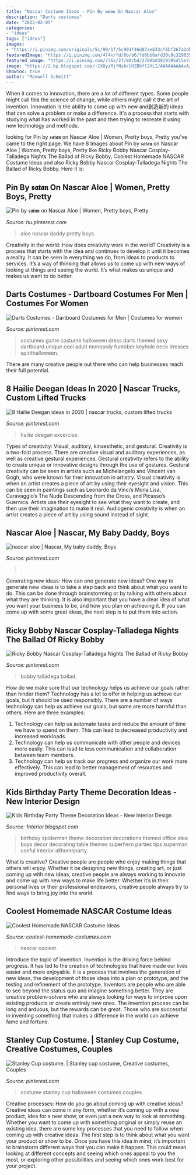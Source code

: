 ```yaml
---
title: "Nascar Costume Ideas - Pin By 𝖘𝖆𝖙𝖆𝖓 On Nascar Aloe"
description: "Darts costumes"
date: "2023-02-05"
categories:
- "ideas"
tags: ["ideas"]
images:
- "https://i.pinimg.com/originals/5c/99/1f/5c991f46d87ae633cf6bf267a2db4deb.jpg"
featuredImage: "https://i.pinimg.com/474x/fd/6b/b6/fd6bb6afd30c8c3290355519ed71ba56.jpg"
featured_image: "https://i.pinimg.com/736x/27/80/bd/2780bd3819395d15e72c5fd395ec09b7--halloween-costume-women-woman-costumes.jpg"
image: "https://2.bp.blogspot.com/-IX0yzRjfNzA/UHZBhfl2HLI/AAAAAAAAAvA/MzLp1edRh88/s1600/kids+birthday+party+superhero+spiderman+theme.JPG"
ShowToc: true
author: "Maxwell Schmitt"
---
```



When it comes to innovation, there are a lot of different types. Some people might call this the science of change, while others might call it the art of invention. Innovation is the ability to come up with new and創造新的 ideas that can solve a problem or make a difference. It's a process that starts with studying what has worked in the past and then trying to recreate it using new technology and methods.

	

		
looking for Pin by 𝖘𝖆𝖙𝖆𝖓 on Nascar Aloe | Women, Pretty boys, Pretty you've came to the right page. We have 8 Images about Pin by 𝖘𝖆𝖙𝖆𝖓 on Nascar Aloe | Women, Pretty boys, Pretty like Ricky Bobby Nascar Cosplay-Talladega Nights The Ballad of Ricky Bobby, Coolest Homemade NASCAR Costume Ideas and also Ricky Bobby Nascar Cosplay-Talladega Nights The Ballad of Ricky Bobby. Here it is:
		
    
## Pin By 𝖘𝖆𝖙𝖆𝖓 On Nascar Aloe | Women, Pretty Boys, Pretty

<img loading=lazy src="https://i.pinimg.com/736x/20/89/c7/2089c7212ce564a8553b78edc5f609a9.jpg" onerror="this.onerror=null;this.src='https://tse1.mm.bing.net/th?id=OIP.R0hTsotlCSM9hI_SW3BR3gHaM5&amp;pid=15.1';" alt="Pin by 𝖘𝖆𝖙𝖆𝖓 on Nascar Aloe | Women, Pretty boys, Pretty">

_Source: hu.pinterest.com_

>aloe nascar daddy pretty boys. 

	

Creativity in the world: How does creativity work in the world?
Creativity is a process that starts with the idea and continues to develop it until it becomes a reality. It can be seen in everything we do, from ideas to products to services. It’s a way of thinking that allows us to come up with new ways of looking at things and seeing the world. It’s what makes us unique and makes us want to do better.

    
## Darts Costumes - Dartboard Costumes For Men | Costumes For Women

<img loading=lazy src="https://i.pinimg.com/736x/27/80/bd/2780bd3819395d15e72c5fd395ec09b7--halloween-costume-women-woman-costumes.jpg" onerror="this.onerror=null;this.src='https://tse2.mm.bing.net/th?id=OIP.Rto61q6BCVrYJ9MHnt6bogHaNY&amp;pid=15.1';" alt="Darts Costumes - Dartboard Costumes for Men | Costumes for women">

_Source: pinterest.com_

>costumes game costume halloween dress darts themed sexy dartboard unique cool adult monopoly funtober keyhole neck dresses spirithalloween. 

	

There are many creative people out there who can help businesses reach their full potential.

    
## 8 Hailie Deegan Ideas In 2020 | Nascar Trucks, Custom Lifted Trucks

<img loading=lazy src="https://i.pinimg.com/474x/fd/6b/b6/fd6bb6afd30c8c3290355519ed71ba56.jpg" onerror="this.onerror=null;this.src='https://tse4.mm.bing.net/th?id=OIP.UjWEBUV8JEiYXgzqGQhJtwAAAA&amp;pid=15.1';" alt="8 Hailie Deegan ideas in 2020 | nascar trucks, custom lifted trucks">

_Source: pinterest.com_

>hailie deegan excercise. 

	

Types of creativity: Visual, auditory, kinaesthetic, and gestural.
Creativity is a two-fold process. There are creative visual and auditory experiences, as well as creative gestural experiences. Gestural creativity refers to the ability to create unique or innovative designs through the use of gestures. Gestural creativity can be seen in artists such as Michelangelo and Vincent van Gogh, who were known for their innovation in artistry. Visual creativity is when an artist creates a piece of art by using their eyesight and vision. This can be seen in paintings such as Leonardo da Vinci’s Mona Lisa, Caravaggio’s The Nude Descending from the Cross, and Picasso’s Guernica. Artists use their eyesight to see what they want to create, and then use their imagination to make it real. Audiogenic creativity is when an artist creates a piece of art by using sound instead of sight.

    
## Nascar Aloe | Nascar, My Baby Daddy, Boys

<img loading=lazy src="https://i.pinimg.com/736x/75/7d/8d/757d8d7ffb592b41f36748699ef61dc2.jpg" onerror="this.onerror=null;this.src='https://tse4.mm.bing.net/th?id=OIP.Z5YLdoOsffrVlB4S7XonbgHaJS&amp;pid=15.1';" alt="nascar aloe | Nascar, My baby daddy, Boys">

_Source: pinterest.com_

>. 

	

Generating new ideas: How can one generate new ideas?
One way to generate new ideas is to take a step back and think about what you want to do. This can be done through brainstorming or by talking with others about what they are thinking. It is also important that you have a clear idea of what you want your business to be, and how you plan on achieving it. If you can come up with some great ideas, the next step is to put them into action.

    
## Ricky Bobby Nascar Cosplay-Talladega Nights The Ballad Of Ricky Bobby

<img loading=lazy src="https://i.pinimg.com/736x/11/2c/4a/112c4a9c843709db2d38586bfd581902.jpg" onerror="this.onerror=null;this.src='https://tse4.mm.bing.net/th?id=OIP.94wI3tctva-3ZUajNdgjqAHaLG&amp;pid=15.1';" alt="Ricky Bobby Nascar Cosplay-Talladega Nights The Ballad of Ricky Bobby">

_Source: pinterest.com_

>bobby talladega ballad. 

	

How do we make sure that our technology helps us achieve our goals rather than hinder them?
Technology has a lot to offer in helping us achieve our goals, but it should be used responsibly. There are a number of ways technology can help us achieve our goals, but some are more harmful than others. Here are three examples: 
1. Technology can help us automate tasks and reduce the amount of time we have to spend on them. This can lead to decreased productivity and increased workloads. 
2. Technology can help us communicate with other people and devices more easily. This can lead to less communication and collaboration between team members. 
3. Technology can help us track our progress and organize our work more effectively. This can lead to better management of resources and improved productivity overall.

    
## Kids Birthday Party Theme Decoration Ideas - New Interior Design

<img loading=lazy src="https://2.bp.blogspot.com/-IX0yzRjfNzA/UHZBhfl2HLI/AAAAAAAAAvA/MzLp1edRh88/s1600/kids+birthday+party+superhero+spiderman+theme.JPG" onerror="this.onerror=null;this.src='https://tse3.mm.bing.net/th?id=OIP.PdaJYII7aI2PiKaUEoZUdgHaFj&amp;pid=15.1';" alt="Kids Birthday Party Theme Decoration Ideas - New Interior Design">

_Source: 1nterior.blogspot.com_

>birthday spiderman theme decoration decorations themed office idea boys decor decorating table themes superhero parties tips superman useful interior allhomeparty. 

	

What is creative?
Creative people are people who enjoy making things that others will enjoy. Whether it be designing new things, creating art, or just coming up with new ideas, creative people are always working to innovate and come up with new ways to make life better. Whether it’s in their personal lives or their professional endeavors, creative people always try to find ways to bring joy into the world.

    
## Coolest Homemade NASCAR Costume Ideas

<img loading=lazy src="http://www.coolest-homemade-costumes.com/wp-content/blogs.dir/2/files/2017/01/halloween-costume-pictures-02.jpg" onerror="this.onerror=null;this.src='https://tse3.mm.bing.net/th?id=OIP.mm5khBCgIBQbR-9N6RzAbgAAAA&amp;pid=15.1';" alt="Coolest Homemade NASCAR Costume Ideas">

_Source: coolest-homemade-costumes.com_

>nascar coolest. 

	

Introduce the topic of invention.
Invention is the driving force behind progress. It has led to the creation of technologies that have made our lives easier and more enjoyable. It is a process that involves the generation of new ideas, the development of those ideas into a plan or prototype, and the testing and refinement of the prototype. Inventors are people who are able to see beyond the status quo and imagine something better. They are creative problem-solvers who are always looking for ways to improve upon existing products or create entirely new ones. The invention process can be long and arduous, but the rewards can be great. Those who are successful in inventing something that makes a difference in the world can achieve fame and fortune.

    
## Stanley Cup Costume. | Stanley Cup Costume, Creative Costumes, Couples

<img loading=lazy src="https://i.pinimg.com/originals/5c/99/1f/5c991f46d87ae633cf6bf267a2db4deb.jpg" onerror="this.onerror=null;this.src='https://tse4.mm.bing.net/th?id=OIP.TKwTS6DmrX8EphIkavb7CQHaJ4&amp;pid=15.1';" alt="Stanley Cup costume. | Stanley cup costume, Creative costumes, Couples">

_Source: pinterest.com_

>costume stanley cup halloween costumes couples. 

	

Creative processes: How do you go about coming up with creative ideas?
Creative ideas can come in any form, whether it’s coming up with a new product, idea for a new show, or even just a new way to look at something. Whether you want to come up with something original or simply reuse an existing idea, there are some key processes that you need to follow when coming up with creative ideas. 
The first step is to think about what you want your product or show to be. Once you have this idea in mind, it’s important to brainstorm different ways that you can make it happen. This could mean looking at different concepts and seeing which ones appeal to you the most, or exploring other possibilities and seeing which ones work best for your project.


